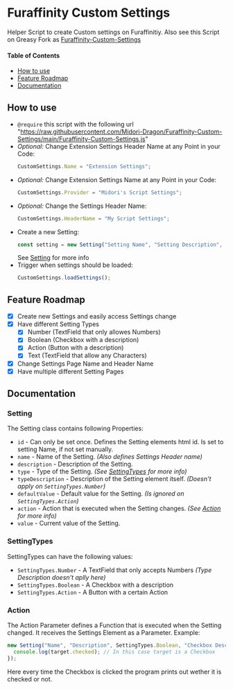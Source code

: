 # Furaffinity Custom Settings

Helper Script to create Custom settings on Furaffinitiy. Also see this Script on Greasy Fork as [Furaffinity-Custom-Settings](https://greasyfork.org/de/scripts/475041-furaffinity-custom-settings)

#### Table of Contents

- [How to use](#how-to-use)
- [Feature Roadmap](#feature-roadmap)
- [Documentation](#documentation)

## How to use

- `@require` this script with the following url "https://raw.githubusercontent.com/Midori-Dragon/Furaffinity-Custom-Settings/main/Furaffinity-Custom-Settings.js"
- _Optional:_ Change Extension Settings Header Name at any Point in your Code:
  ```javascript
  CustomSettings.Name = "Extension Settings";
  ```
- _Optional:_ Change Extension Settings Name at any Point in your Code:
  ```javascript
  CustomSettings.Provider = "Midori's Script Settings";
  ```
- _Optional:_ Change the Settings Header Name:
  ```javascript
  CustomSettings.HeaderName = "My Script Settings";
  ```
- Create a new Setting:
  ```javascript
  const setting = new Setting("Setting Name", "Setting Description", SettingType, "Type Description", DefaultValue, Action);
  ```
  See [Setting](#setting) for more info
- Trigger when settings should be loaded:
  ```javascript
  CustomSettings.loadSettings();
  ```

## Feature Roadmap

- [x] Create new Settings and easily access Settings change
- [x] Have different Setting Types
  - [x] Number (TextField that only allowes Numbers)
  - [x] Boolean (Checkbox with a description)
  - [x] Action (Button with a description)
  - [x] Text (TextField that allow any Characters)
- [x] Change Settings Page Name and Header Name
- [x] Have multiple different Setting Pages

## Documentation

### Setting

The Setting class contains following Properties:

- `id` - Can only be set once. Defines the Setting elements html id. Is set to setting Name, if not set manually.
- `name` - Name of the Setting. _(Also defines Settings Header name)_
- `description` - Description of the Setting.
- `type` - Type of the Setting. _(See [SettingTypes](#settingtypes) for more info)_
- `typeDescription` - Description of the Setting element itself. _(Doesn't apply on `SettingTypes.Number`)_
- `defaultValue` - Default value for the Setting. _(Is ignored on `SettingTypes.Action`)_
- `action` - Action that is executed when the Setting changes. _(See [Action](#action) for more info)_
- `value` - Current value of the Setting.

### SettingTypes

SettingTypes can have the following values:

- `SettingTypes.Number` - A TextField that only accepts Numbers _(Type Description doesn't aplly here)_
- `SettingTypes.Boolean` - A Checkbox with a description
- `SettingTypes.Action` - A Button with a certain Action

### Action

The Action Parameter defines a Function that is executed when the Setting changed. It receives the Settings Element as a Parameter. Example:

```javascript
new Setting("Name", "Description", SettingTypes.Boolean, "Checkbox Description", false, (target) => {
  console.log(target.checked); // In this case target is a Checkbox
});
```

Here every time the Checkbox is clicked the program prints out wether it is checked or not.
